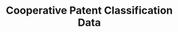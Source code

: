 ---
layout: default
bigquery: https://console.cloud.google.com/bigquery?p=patents-public-data&d=cpc&page=dataset
citation: '“Cooperative Patent Classification” by the EPO and USPTO, for public use. '
contributors: EPO, USPTO
cost: None
description: Cooperative Patent Classification Data contains the scheme and definitions
  of the Cooperative Patent Classification system for classifying patent documents.
  The CPC is the result of a partnership between the EPO and the USPTO in their joint
  effort to develop a common, internationally compatible classification system for
  technical documents, in particular patent publications, which will be used by both
  offices in the patent granting process
documentation: https://www.cooperativepatentclassification.org/cpcSchemeAndDefinitions
last_edit: 04/06/2022, 14:00:07
location: https://www.cooperativepatentclassification.org/index
maintained_by: USPTO, EPO
schema_fields:
- notAllocatable
- definition
- sizeCache
- date_revised
- glossary
- title_part
- childGroups
- breakdown_code
- status
- dateRevised
- ipc_concordant
- parents
- ipcConcordant
- titleFull
- child_groups
- breakdownCode
- symbol
- application_references
- level
- additional_only
- title_full
- limitingReferences
- informative_references
- not_allocatable
- applicationReferences
- limiting_references
- residualReferences
- titlePart
- informativeReferences
- children
- residual_references
- synonyms
shortname: cooperative_patent_classification
tags:
- patents
- science
title: Cooperative Patent Classification Data
uuid: 984374a7-16e9-4b35-9445-458daceb01bf
---